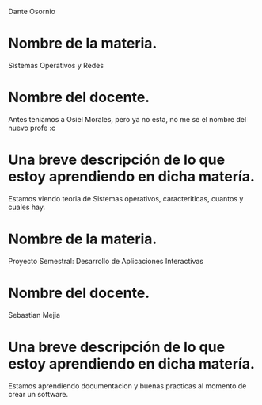 Dante Osornio
# Nombre de la materia.
Sistemas Operativos y Redes
# Nombre del docente.
Antes teniamos a Osiel Morales, pero ya no esta, no me se el nombre del nuevo profe :c
# Una breve descripción de lo que estoy aprendiendo en dicha matería.
Estamos viendo teoria de Sistemas operativos, caracteriticas, cuantos y cuales hay.
# Nombre de la materia.
Proyecto Semestral: Desarrollo de Aplicaciones Interactivas
# Nombre del docente.
Sebastian Mejia
# Una breve descripción de lo que estoy aprendiendo en dicha matería.
Estamos aprendiendo documentacion y buenas practicas al momento de crear un software.

